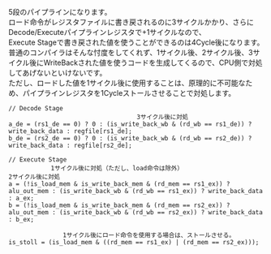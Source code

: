 5段のパイプラインになります。</br>
ロード命令がレジスタファイルに書き戻されるのに3サイクルかかり、さらにDecode/Executeパイプラインレジスタで+1サイクルなので、</br>Execute Stageで書き戻された値を使うことができるのは4Cycle後になります。</br>
普通のコンパイラはそんな忖度をしてくれず、1サイクル後、2サイクル後、3サイクル後にWriteBackされた値を使うコードを生成してくるので、CPU側で対処してあげないといけないです。</br>
ただし、ロードした値を1サイクル後に使用することは、原理的に不可能なため、パイプラインレジスタを1Cycleストールさせることで対処します。


```
// Decode Stage
                          　　　　　 3サイクル後に対処        
a_de = (rs1_de == 0) ? 0 : (is_write_back_wb & (rd_wb == rs1_de)) ? write_back_data : regfile[rs1_de]; 
b_de = (rs2_de == 0) ? 0 : (is_write_back_wb & (rd_wb == rs2_de)) ? write_back_data : regfile[rs2_de];  
```


```
// Execute Stage
　　　　　　　1サイクル後に対処（ただし、load命令は除外）　　　　　　　　　　　　　　　　　　　　　　2サイクル後に対処　 
a = (!is_load_mem & is_write_back_mem & (rd_mem == rs1_ex)) ? alu_out_mem : (is_write_back_wb & (rd_wb == rs1_ex)) ? write_back_data : a_ex;
b = (!is_load_mem & is_write_back_mem & (rd_mem == rs2_ex)) ? alu_out_mem : (is_write_back_wb & (rd_wb == rs2_ex)) ? write_back_data : b_ex;

　　　　　　　　　1サイクル後にロード命令を使用する場合は、ストールさせる。　　　
is_stoll = (is_load_mem & ((rd_mem == rs1_ex) | (rd_mem == rs2_ex)));
```
